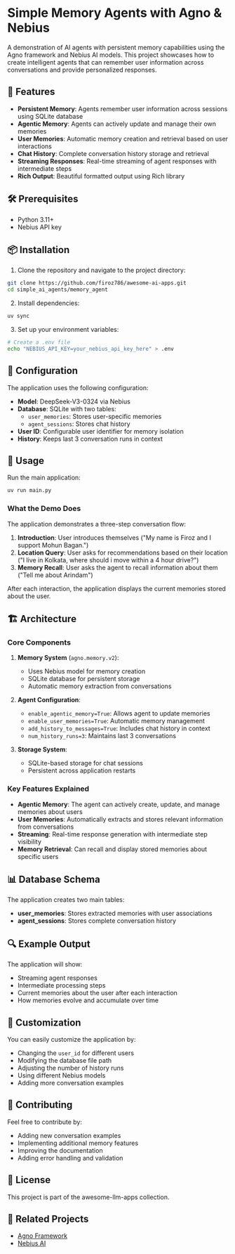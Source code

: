 # Simple Memory Agents with Agno & Nebius

A demonstration of AI agents with persistent memory capabilities using the Agno framework and Nebius AI models. This project showcases how to create intelligent agents that can remember user information across conversations and provide personalized responses.

## 🚀 Features

- **Persistent Memory**: Agents remember user information across sessions using SQLite database
- **Agentic Memory**: Agents can actively update and manage their own memories
- **User Memories**: Automatic memory creation and retrieval based on user interactions
- **Chat History**: Complete conversation history storage and retrieval
- **Streaming Responses**: Real-time streaming of agent responses with intermediate steps
- **Rich Output**: Beautiful formatted output using Rich library

## 🛠️ Prerequisites

- Python 3.11+
- Nebius API key


## 📦 Installation

1. Clone the repository and navigate to the project directory:

```bash
git clone https://github.com/firoz786/awesome-ai-apps.git
cd simple_ai_agents/memory_agent
```

2. Install dependencies:

```bash
uv sync
```

3. Set up your environment variables:

```bash
# Create a .env file
echo "NEBIUS_API_KEY=your_nebius_api_key_here" > .env
```

## 🔧 Configuration

The application uses the following configuration:

- **Model**: DeepSeek-V3-0324 via Nebius
- **Database**: SQLite with two tables:
  - `user_memories`: Stores user-specific memories
  - `agent_sessions`: Stores chat history
- **User ID**: Configurable user identifier for memory isolation
- **History**: Keeps last 3 conversation runs in context

## 🎯 Usage

Run the main application:

```bash
uv run main.py
```

### What the Demo Does

The application demonstrates a three-step conversation flow:

1. **Introduction**: User introduces themselves ("My name is Firoz and I support Mohun Bagan.")
2. **Location Query**: User asks for recommendations based on their location ("I live in Kolkata, where should i move within a 4 hour drive?")
3. **Memory Recall**: User asks the agent to recall information about them ("Tell me about Arindam")

After each interaction, the application displays the current memories stored about the user.

## 🏗️ Architecture

### Core Components

1. **Memory System** (`agno.memory.v2`):

   - Uses Nebius model for memory creation
   - SQLite database for persistent storage
   - Automatic memory extraction from conversations

2. **Agent Configuration**:

   - `enable_agentic_memory=True`: Allows agent to update memories
   - `enable_user_memories=True`: Automatic memory management
   - `add_history_to_messages=True`: Includes chat history in context
   - `num_history_runs=3`: Maintains last 3 conversations

3. **Storage System**:
   - SQLite-based storage for chat sessions
   - Persistent across application restarts

### Key Features Explained

- **Agentic Memory**: The agent can actively create, update, and manage memories about users
- **User Memories**: Automatically extracts and stores relevant information from conversations
- **Streaming**: Real-time response generation with intermediate step visibility
- **Memory Retrieval**: Can recall and display stored memories about specific users

## 📊 Database Schema

The application creates two main tables:

- **user_memories**: Stores extracted memories with user associations
- **agent_sessions**: Stores complete conversation history

## 🔍 Example Output

The application will show:

- Streaming agent responses
- Intermediate processing steps
- Current memories about the user after each interaction
- How memories evolve and accumulate over time

## 🎨 Customization

You can easily customize the application by:

- Changing the `user_id` for different users
- Modifying the database file path
- Adjusting the number of history runs
- Using different Nebius models
- Adding more conversation examples

## 🤝 Contributing

Feel free to contribute by:

- Adding new conversation examples
- Implementing additional memory features
- Improving the documentation
- Adding error handling and validation

## 📄 License

This project is part of the awesome-llm-apps collection.

## 🔗 Related Projects

- [Agno Framework](https://github.com/agno-ai/agno)
- [Nebius AI](https://dub.sh/nebius)
